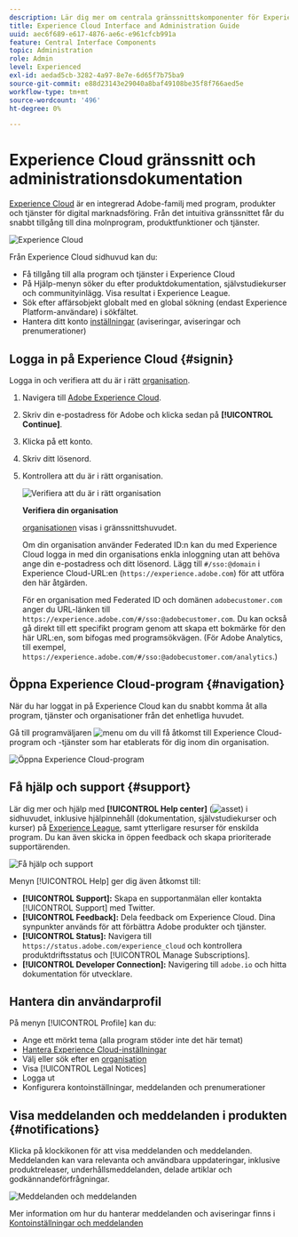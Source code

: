 ```yaml
---
description: Lär dig mer om centrala gränssnittskomponenter för Experience Cloud. Få hjälp med användar- och produktadministration i Admin Console, aktivera program för Experience Cloud tjänster. Få hjälp om Audience Library, Customer Attributes, Experience Cloud Assets med flera.
title: Experience Cloud Interface and Administration Guide
uuid: aec6f689-e617-4876-ae6c-e961cfcb991a
feature: Central Interface Components
topic: Administration
role: Admin
level: Experienced
exl-id: aedad5cb-3282-4a97-8e7e-6d65f7b75ba9
source-git-commit: e88d23143e29040a8baf49108be35f8f766aed5e
workflow-type: tm+mt
source-wordcount: '496'
ht-degree: 0%

---
```


# Experience Cloud gränssnitt och administrationsdokumentation

[Experience Cloud](https://experience.adobe.com) är en integrerad Adobe-familj med program, produkter och tjänster för digital marknadsföring. Från det intuitiva gränssnittet får du snabbt tillgång till dina molnprogram, produktfunktioner och tjänster.

![Experience Cloud](assets/landing.png)

Från Experience Cloud sidhuvud kan du:

* Få tillgång till alla program och tjänster i Experience Cloud
* På Hjälp-menyn söker du efter produktdokumentation, självstudiekurser och communityinlägg. Visa resultat i Experience League.
* Sök efter affärsobjekt globalt med en global sökning (endast Experience Platform-användare) i sökfältet.
* Hantera ditt konto [inställningar](features/account-preferences.md) (aviseringar, aviseringar och prenumerationer)

## Logga in på Experience Cloud {#signin}

Logga in och verifiera att du är i rätt [organisation](administration/organizations.md).

1. Navigera till [Adobe Experience Cloud](https://experience.adobe.com).
1. Skriv din e-postadress för Adobe och klicka sedan på **[!UICONTROL Continue]**.
1. Klicka på ett konto.
1. Skriv ditt lösenord.
1. Kontrollera att du är i rätt organisation.

   ![Verifiera att du är i rätt organisation](assets/organizations-menu.png)

   **Verifiera din organisation**

   [organisationen](administration/organizations.md) visas i gränssnittshuvudet.

   Om din organisation använder Federated ID:n kan du med Experience Cloud logga in med din organisations enkla inloggning utan att behöva ange din e-postadress och ditt lösenord. Lägg till `#/sso:@domain` i Experience Cloud-URL:en (`https://experience.adobe.com`) för att utföra den här åtgärden.

   För en organisation med Federated ID och domänen `adobecustomer.com` anger du URL-länken till `https://experience.adobe.com/#/sso:@adobecustomer.com`. Du kan också gå direkt till ett specifikt program genom att skapa ett bokmärke för den här URL:en, som bifogas med programsökvägen. (För Adobe Analytics, till exempel, `https://experience.adobe.com/#/sso:@adobecustomer.com/analytics`.)

## Öppna Experience Cloud-program {#navigation}

När du har loggat in på Experience Cloud kan du snabbt komma åt alla program, tjänster och organisationer från det enhetliga huvudet.

Gå till programväljaren ![menu](assets/apps-icon.png) om du vill få åtkomst till Experience Cloud-program och -tjänster som har etablerats för dig inom din organisation.

![Öppna Experience Cloud-program](assets/platform-core-services.png)

## Få hjälp och support {#support}

Lär dig mer och hjälp med **[!UICONTROL Help center]** (![asset](assets/help-icon.png)) i sidhuvudet, inklusive hjälpinnehåll (dokumentation, självstudiekurser och kurser) på [Experience League](https://experienceleague.adobe.com/#home), samt ytterligare resurser för enskilda program. Du kan även skicka in öppen feedback och skapa prioriterade supportärenden.

![Få hjälp och support](assets/search-menu.png)

Menyn [!UICONTROL Help] ger dig även åtkomst till:

* **[!UICONTROL Support]:** Skapa en supportanmälan eller kontakta [!UICONTROL Support] med Twitter.
* **[!UICONTROL Feedback]:** Dela feedback om Experience Cloud. Dina synpunkter används för att förbättra Adobe produkter och tjänster.
* **[!UICONTROL Status]:** Navigera till `https://status.adobe.com/experience_cloud` och kontrollera produktdriftsstatus och [!UICONTROL Manage Subscriptions].
* **[!UICONTROL Developer Connection]:** Navigering till `adobe.io` och hitta dokumentation för utvecklare.

## Hantera din användarprofil

På menyn [!UICONTROL Profile] kan du:

* Ange ett mörkt tema (alla program stöder inte det här temat)
* [Hantera Experience Cloud-inställningar](features/account-preferences.md)
* Välj eller sök efter en [organisation](administration/organizations.md)
* Visa [!UICONTROL Legal Notices]
* Logga ut
* Konfigurera kontoinställningar, meddelanden och prenumerationer

## Visa meddelanden och meddelanden i produkten {#notifications}

Klicka på klockikonen för att visa meddelanden och meddelanden. Meddelanden kan vara relevanta och användbara uppdateringar, inklusive produktreleaser, underhållsmeddelanden, delade artiklar och godkännandeförfrågningar.

![Meddelanden och meddelanden](assets/notifications-menu-small.png)

Mer information om hur du hanterar meddelanden och aviseringar finns i [Kontoinställningar och meddelanden](features/account-preferences.md)
